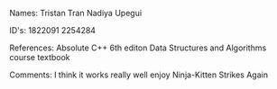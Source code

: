 Names:
Tristan Tran
Nadiya Upegui

ID's:
1822091
2254284

References:
Absolute C++ 6th editon
Data Structures and Algorithms course textbook

Comments:
I think it works really well enjoy
Ninja-Kitten Strikes Again
